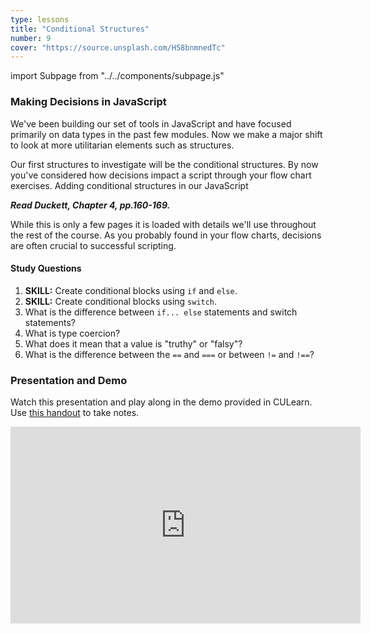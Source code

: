 ```yaml
---
type: lessons
title: "Conditional Structures"
number: 9
cover: "https://source.unsplash.com/H58bnmnedTc"
---
```

import Subpage from "../../components/subpage.js"

<Subpage slug="decisions">

### Making Decisions in JavaScript

We've been building our set of tools in JavaScript and have focused primarily on data types in the past few modules. Now we make a major shift to look at more utilitarian elements such as structures.

Our first structures to investigate will be the conditional structures. By now you've considered how decisions impact a script through your flow chart exercises. Adding conditional structures in our JavaScript

***Read Duckett, Chapter 4, pp.160-169.***

While this is only a few pages it is loaded with details we'll use throughout the rest of the course. As you probably found in your flow charts, decisions are often crucial to successful scripting.

#### Study Questions

1. **SKILL:** Create conditional blocks using `if` and `else`.
2. **SKILL:** Create conditional blocks using `switch`.
3. What is the difference between `if... else` statements and switch statements?
4. What is type coercion?
5. What does it mean that a value is "truthy" or "falsy"?
6. What is the difference between the `==` and `===` or between `!=` and `!==`?

</Subpage>
<Subpage slug="presentation-and-demo">

### Presentation and Demo

Watch this presentation and play along in the demo provided in CULearn. Use [this handout](/docs/vcd-3650-lesson-9.pdf) to take notes.

<iframe width="560" height="315" src="https://www.youtube.com/embed/PhdhnSclFM8" frameborder="0" allowfullscreen></iframe>

</Subpage>
